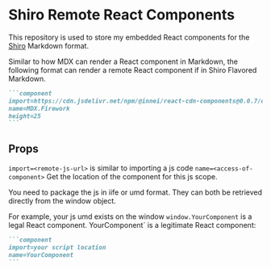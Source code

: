 # Shiro Remote React Components

This repository is used to store my embedded React components for the [Shiro](https://github.com/Innei/Shiro) Markdown format.

Similar to how MDX can render a React component in Markdown, the following format can render a remote React component if in Shiro Flavored Markdown.

````markdown
```component
import=https://cdn.jsdelivr.net/npm/@innei/react-cdn-components@0.0.7/dist/components/Firework.js
name=MDX.Firework
height=25
```
````

## Props

`import=<remote-js-url>` is similar to importing a js code
`name=<access-of-component>` Get the location of the component for this js scope.

You need to package the js in iife or umd format. They can both be retrieved directly from the window object.

For example, your js umd exists on the window `window.YourComponent` is a legal React component.
YourComponent` is a legitimate React component:

````markdown
```component
import=your script location
name=YourComponent
```
````

